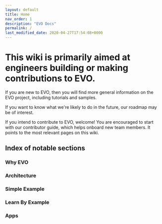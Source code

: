 ```yaml
---
layout: default
title: Home
nav_order: 1
description: "EVO Docs"
permalink: /
last_modified_date: 2020-04-27T17:54:08+0000
---
```


# This wiki is primarily aimed at engineers building or making contributions to EVO.

If you are new to EVO, then you will find more general information on the EVO project, including tutorials and samples.

If you want to know what we're likely to do in the future, our roadmap may be of interest.

If you intend to contribute to EVO, welcome! You are encouraged to start with our contributor guide, which helps onboard new team members. It points to the most relevant pages on this wiki.

## Index of notable sections
### Why EVO
### Architecture
### Simple Example
### Learn By Example
### Apps
